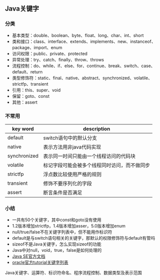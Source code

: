 ## Java关键字
### 分类	
- 基本类型：double、boolean、byte、float、long、char、int、short
- 类和接口：class、interface、extends、implements、new、instanceof、package、import、enum
- 访问权限：public、private、protected
- 异常处理：try、catch、finally、throw、throws
- 流程控制：do、while、if、else、for、continue、break、switch、case、default、return
- 类型修饰符：static、final、native、abstract、synchronized、volatile、strictfp、transient
- 引用：this、super、void
- 保留：goto、const
- 其他：assert  

### 不常用
key word     |description
-------------|-----------
default      |switch语句中的默认分支  
native       |表示方法用非java代码实现
synchronized |表示同一时间只能由一个线程访问的代码块
volatile     |标记字段可能会被多个线程同时访问，而不做同步
strictfp     |浮点数比较使用严格的规则 
transient    |修饰不要序列化的字段
assert       |断言条件是否满足

### 小结
- 一共有50个关键字，其中const和goto没有使用
- 1.2版本增加strictfp，1.4版本增加asser，5.0版本增加enum
- null/true/false不在关键字列表中，但不能用作标识符
- default是与switch语句相关的关键字，那默认的权限修饰符与default有管吗
- sizeof不是Java关键字，怎么实现sizeof的功能
- Java中对null，void，true，false是如何处理的
- [Java SE官方文档](https://docs.oracle.com/javase/10/)
- [oracle官方tutorial关键字列表](http://docs.oracle.com/javase/tutorial/java/nutsandbolts/_keywords.html)









Java关键字、运算符、标识符命名、程序流程控制、数据类型及表示范围

